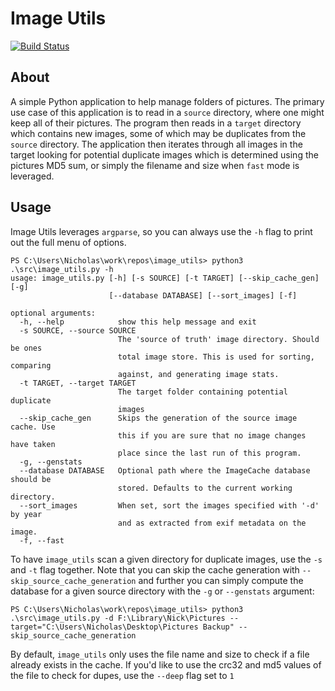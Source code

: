# Image Utils

[![Build Status](https://travis-ci.org/muffins/image_utils.svg?branch=master)](https://travis-ci.org/muffins/image_utils)

## About 

A simple Python application to help manage folders of pictures. The primary 
use case of this application is to read in a `source` directory, where one
might keep all of their pictures. The program then reads in a `target` directory
which contains new images, some of which may be duplicates from the `source`
directory. The application then iterates through all images in the target looking
for potential duplicate images which is determined using the pictures MD5 sum, or
simply the filename and size when `fast` mode is leveraged.

## Usage

Image Utils leverages `argparse`, so you can always use the `-h` flag to print out the full menu of options.
```
PS C:\Users\Nicholas\work\repos\image_utils> python3 .\src\image_utils.py -h
usage: image_utils.py [-h] [-s SOURCE] [-t TARGET] [--skip_cache_gen] [-g]
                      [--database DATABASE] [--sort_images] [-f]

optional arguments:
  -h, --help            show this help message and exit
  -s SOURCE, --source SOURCE
                        The 'source of truth' image directory. Should be ones
                        total image store. This is used for sorting, comparing
                        against, and generating image stats.
  -t TARGET, --target TARGET
                        The target folder containing potential duplicate
                        images
  --skip_cache_gen      Skips the generation of the source image cache. Use
                        this if you are sure that no image changes have taken
                        place since the last run of this program.
  -g, --genstats
  --database DATABASE   Optional path where the ImageCache database should be
                        stored. Defaults to the current working directory.
  --sort_images         When set, sort the images specified with '-d' by year
                        and as extracted from exif metadata on the image.
  -f, --fast
```

To have `image_utils` scan a given directory for duplicate images, use the `-s` 
and `-t` flag together. Note that you can skip the cache generation with 
`--skip_source_cache_generation` and further you can simply compute the
database for a given source directory with the `-g` or `--genstats` argument:
```
PS C:\Users\Nicholas\work\repos\image_utils> python3 .\src\image_utils.py -d F:\Library\Nick\Pictures --target="C:\Users\Nicholas\Desktop\Pictures Backup" --skip_source_cache_generation
```

By default, `image_utils` only uses the file name and size to check if a file
already exists in the cache. If you'd like to use the crc32 and md5 values of 
the file to check for dupes, use the `--deep` flag set to `1`
